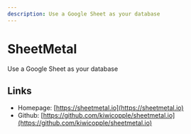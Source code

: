 ```yaml
---
description: Use a Google Sheet as your database
---
```


# SheetMetal

Use a Google Sheet as your database

## Links

- Homepage: [https://sheetmetal.io](https://sheetmetal.io)
- Github: [https://github.com/kiwicopple/sheetmetal.io](https://github.com/kiwicopple/sheetmetal.io)
